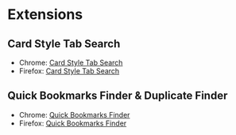 # Extensions

## Card Style Tab Search

- Chrome: [Card Style Tab Search](https://chromewebstore.google.com/detail/card-style-tab-search/dhfjjdkjcbmjhfhhpiccjnjgndcheaia)
- Firefox: [Card Style Tab Search](https://addons.mozilla.org/en-US/firefox/addon/card-style-tab-search/)

## Quick Bookmarks Finder & Duplicate Finder

- Chrome: [Quick Bookmarks Finder](https://chromewebstore.google.com/detail/quick-bookmarks-finder/kokolngidkfejinilklpdmlhajjddbfa)
- Firefox: [Quick Bookmarks Finder](https://addons.mozilla.org/en-US/firefox/addon/quick-bookmarks-finder/)

##
